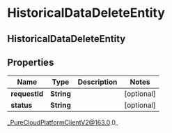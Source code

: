 # HistoricalDataDeleteEntity

## HistoricalDataDeleteEntity

## Properties

|Name | Type | Description | Notes|
|------------ | ------------- | ------------- | -------------|
| **requestId** | **String** |  | [optional] |
| **status** | **String** |  | [optional] |



_PureCloudPlatformClientV2@163.0.0_
